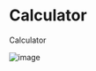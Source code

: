 # Calculator
Calculator

![image](https://user-images.githubusercontent.com/30821440/147406530-e0233e7f-7a1e-4c20-be09-2cb2e8af6ec0.png)

